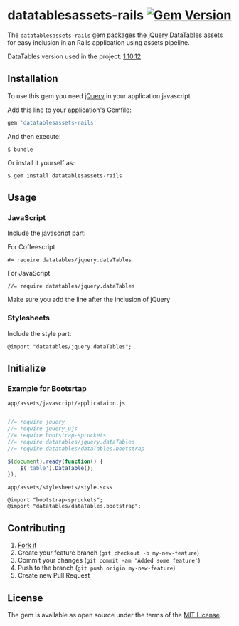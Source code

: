 # datatablesassets-rails [![Gem Version](https://badge.fury.io/rb/datatablesassets-rails.svg)](https://badge.fury.io/rb/datatablesassets-rails)

The `datatablesassets-rails` gem packages the [jQuery DataTables](http://www.datatables.net/) assets for easy inclusion
in an Rails application using assets pipeline.

DataTables version used in the project: [1.10.12](https://github.com/DataTables/DataTables/tree/1.10.12)

## Installation
To use this gem you need [jQuery](http://jquery.com/) in your application javascript.

Add this line to your application's Gemfile:

```ruby
gem 'datatablesassets-rails'
```

And then execute:

    $ bundle

Or install it yourself as:

    $ gem install datatablesassets-rails

## Usage
### JavaScript

Include the javascript part:

For Coffeescript

    #= require datatables/jquery.dataTables

For JavaScript

    //= require datatables/jquery.dataTables

Make sure you add the line after the inclusion of jQuery

### Stylesheets

Include the style part:

    @import "datatables/jquery.dataTables";

## Initialize
### Example for Bootsrtap

    app/assets/javascript/applicataion.js

```javascript

//= require jquery
//= require jquery_ujs
//= require bootstrap-sprockets
//= require datatables/jquery.dataTables
//= require datatables/dataTables.bootstrap

$(document).ready(function() {
    $('table').DataTable();
});

````

    app/assets/stylesheets/style.scss

```stylesheet
@import "bootstrap-sprockets";
@import "datatables/dataTables.bootstrap";
```

## Contributing

1. [Fork it]( https://github.com/wendrowycz/datatablesassets-rails)
2. Create your feature branch (`git checkout -b my-new-feature`)
3. Commit your changes (`git commit -am 'Added some feature'`)
4. Push to the branch (`git push origin my-new-feature`)
5. Create new Pull Request

## License

The gem is available as open source under the terms of the [MIT License](http://opensource.org/licenses/MIT).

